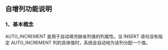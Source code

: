 ## 自增列功能说明

### 1、基本概念
AUTO_INCREMENT 是用于自动填充缺省列值的列属性。当 INSERT 语句没有指定 AUTO_INCREMENT 列的具体值时，系统会自动地为该列分配一个值。
